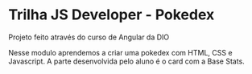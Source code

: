 # Trilha JS Developer - Pokedex

Projeto feito através do curso de Angular da DIO

Nesse modulo aprendemos a criar uma pokedex com HTML, CSS e Javascript.
A parte desenvolvida pelo aluno é o card com a Base Stats.